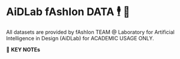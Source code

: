 # AiDLab fAshIon DATA  🕴️ 💼
All datasets are provided by fAshIon TEAM @ Laboratory for Artificial Intelligence in Design (AiDLab) for ACADEMIC USAGE ONLY.

🖤 **KEY NOTEs**
